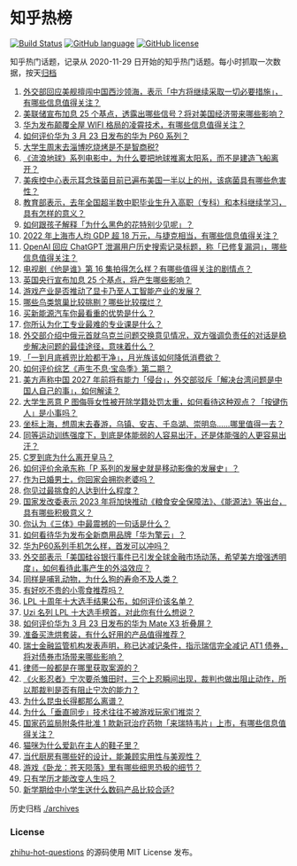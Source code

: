 # 知乎热榜
[![Build Status](https://github.com/ToWeLong/zhihu-hot-questions/workflows/CI/badge.svg)](https://github.com/ToWeLong/zhihu-hot-questions/actions)
[![GitHub language](https://img.shields.io/badge/language-golang-orange.svg)](https://golang.org/)
[![GitHub license](https://img.shields.io/github/license/ToWeLong/zhihu-hot-questions)](https://github.com/ToWeLong/zhihu-hot-questions/blob/main/LICENSE)

知乎热门话题，记录从 2020-11-29 日开始的知乎热门话题。每小时抓取一次数据，按天[归档](./archives)

<!-- BEGIN -->

1. [外交部回应美舰擅闯中国西沙领海，表示「中方将继续采取一切必要措施」，有哪些信息值得关注？](https://www.zhihu.com/question/591419034)
1. [美联储宣布加息 25 个基点，透露出哪些信号？将对美国经济带来哪些影响？](https://www.zhihu.com/question/591337909)
1. [华为发布颠覆全屋 WIFI 格局的凌霄技术，有哪些信息值得关注？](https://www.zhihu.com/question/591369028)
1. [如何评价华为 3 月 23 日发布的华为 P60 系列？](https://www.zhihu.com/question/591395537)
1. [大学生周末去淄博吃烧烤是不是智商税?](https://www.zhihu.com/question/589701568)
1. [《流浪地球》系列电影中，为什么要把地球推离太阳系，而不是建造飞船离开？](https://www.zhihu.com/question/591105506)
1. [美疾控中心表示耳念珠菌目前已遍布美国一半以上的州，该病菌具有哪些危害性？](https://www.zhihu.com/question/590921641)
1. [教育部表示，去年全国超半数中职毕业生升入高职（专科）和本科继续学习，具有怎样的意义？](https://www.zhihu.com/question/591369779)
1. [如何跟孩子解释「为什么黑色的花特别少见呢」？](https://www.zhihu.com/question/499991661)
1. [2022 年上海市人均 GDP 超 18 万元，与捷克相当，有哪些信息值得关注？](https://www.zhihu.com/question/591400078)
1. [OpenAI 回应 ChatGPT 泄漏用户历史搜索记录标题，称「已修复漏洞」，哪些信息值得关注？](https://www.zhihu.com/question/591394628)
1. [电视剧《他是谁》第 16 集拍得怎么样？有哪些值得关注的剧情点？](https://www.zhihu.com/question/591441424)
1. [英国央行宣布加息 25 个基点，将产生哪些影响？](https://www.zhihu.com/question/591502610)
1. [游戏产业是否推动了显卡乃至人工智能产业的发展？](https://www.zhihu.com/question/590321265)
1. [哪些鸟类筑巢比较挑剔？哪些比较摆烂？](https://www.zhihu.com/question/590979582)
1. [买新能源汽车你最看重的优势是什么？](https://www.zhihu.com/question/589870560)
1. [你所认为化工专业最难的专业课是什么？](https://www.zhihu.com/question/352850380)
1. [外交部介绍中俄元首就乌克兰问题交换意见情况，双方强调负责任的对话是稳步解决问题的最佳途径，意味着什么？](https://www.zhihu.com/question/591216272)
1. [「一到月底裤兜比脸都干净」，月光族该如何降低消费欲？](https://www.zhihu.com/question/587883548)
1. [如何评价综艺《声生不息·宝岛季》第二期？](https://www.zhihu.com/question/591461481)
1. [美方声称中国 2027 年前将有能力「侵台」，外交部驳斥「解决台湾问题是中国人自己的事」，如何解读？](https://www.zhihu.com/question/591431815)
1. [大学生恶意 P 图侮辱女性被开除学籍处罚太重，如何看待这种观点？「按键伤人」是小事吗？](https://www.zhihu.com/question/591155195)
1. [坐标上海，想周末去春游，乌镇、安吉、千岛湖、崇明岛......哪里值得一去？](https://www.zhihu.com/question/589350480)
1. [同等运动训练强度下，到底是体能弱的人容易出汗，还是体能强的人更容易出汗？](https://www.zhihu.com/question/585575328)
1. [C罗到底为什么离开皇马？](https://www.zhihu.com/question/326202362)
1. [如何评价余承东称「P 系列的发展史就是移动影像的发展史」？](https://www.zhihu.com/question/591202949)
1. [作为已婚男士，你回家会拥抱老婆吗？](https://www.zhihu.com/question/590744686)
1. [你见过最挑食的人达到什么程度？](https://www.zhihu.com/question/308566445)
1. [国家发改委表示 2023 年将加快推动《粮食安全保障法》、《能源法》等出台，具有哪些积极意义？](https://www.zhihu.com/question/591233212)
1. [你认为《三体》中最震撼的一句话是什么？](https://www.zhihu.com/question/385420567)
1. [如何看待华为发布全新商用品牌「华为擎云」？](https://www.zhihu.com/question/591237417)
1. [华为P60系列手机怎么样，首发可以冲吗？](https://www.zhihu.com/question/588872024)
1. [外交部表示「美国硅谷银行事件已引发全球金融市场动荡，希望美方增强透明度」，如何看待此事产生的外溢效应？](https://www.zhihu.com/question/591420916)
1. [同样是哺乳动物，为什么狗的寿命不及人类？](https://www.zhihu.com/question/589656021)
1. [有好吃不贵的小零食推荐吗？](https://www.zhihu.com/question/590611701)
1. [LPL 十周年十大选手结果公布，如何评价该名单？](https://www.zhihu.com/question/591396227)
1. [Uzi 名列 LPL 十大选手榜首，对此你有什么想说？](https://www.zhihu.com/question/591396478)
1. [如何评价华为 3 月 23 日发布的华为 Mate X3 折叠屏？](https://www.zhihu.com/question/591400767)
1. [准备买洗烘套装，有什么好用的产品值得推荐？](https://www.zhihu.com/question/586591678)
1. [瑞士金融监管机构发表声明，称已达减记条件，指示瑞信完全减记 AT1 债券，将对债券市场带来哪些影响？](https://www.zhihu.com/question/591430315)
1. [律师一般都是在哪里获取案源的？](https://www.zhihu.com/question/265674096)
1. [《火影忍者》宁次要杀雏田时，三个上忍瞬间出现，裁判也做出阻止动作，所以那裁判是否有阻止宁次的能力？](https://www.zhihu.com/question/371231749)
1. [为什么昆虫长得都那么离谱？](https://www.zhihu.com/question/590792394)
1. [为什么「垂直同步」技术往往不被游戏玩家们推崇？](https://www.zhihu.com/question/49764664)
1. [国家药监局附条件批准 1 款新冠治疗药物「来瑞特韦片」上市，有哪些信息值得关注？](https://www.zhihu.com/question/591469486)
1. [猫咪为什么爱趴在主人的鞋子里？](https://www.zhihu.com/question/585511259)
1. [当代厨房有哪些好的设计，能兼顾实用性与美观性？](https://www.zhihu.com/question/589715060)
1. [游戏《卧龙：苍天陨落》里有哪些细思恐极的细节？](https://www.zhihu.com/question/587722948)
1. [只有学历才能改变人生吗？](https://www.zhihu.com/question/591356615)
1. [新学期给中小学生送什么数码产品比较合适?](https://www.zhihu.com/question/587595066)

<!-- END -->

历史归档 [./archives](./archives)


### License
[zhihu-hot-questions](https://github.com/towelong/zhihu-hot-questions) 的源码使用 MIT License 发布。
